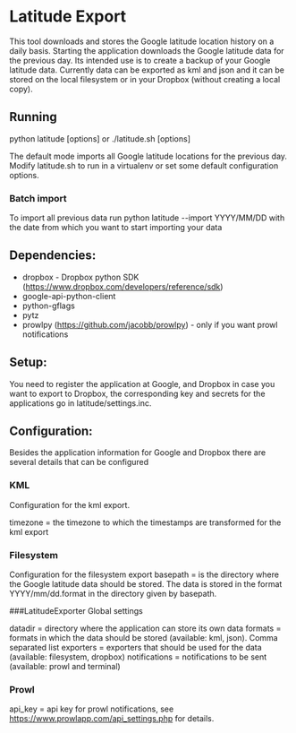 # Latitude Export
This tool downloads and stores the Google latitude location history on a
daily basis. Starting the application downloads the Google latitude data for the previous day. Its intended use is to create a backup of your Google latitude data.
Currently data can be exported as kml and json and it can be stored on the
local filesystem or in your Dropbox (without creating a local copy).

## Running

python latitude [options]
or ./latitude.sh [options]

The default mode imports all Google latitude locations for the previous day.
Modify latitude.sh to run in a virtualenv or set some default configuration options.

### Batch import

To import all previous data run python latitude --import YYYY/MM/DD with the
date from which you want to start importing your data

## Dependencies:
* dropbox - Dropbox python SDK (https://www.dropbox.com/developers/reference/sdk)
* google-api-python-client
* python-gflags
* pytz
* prowlpy (https://github.com/jacobb/prowlpy) - only if you want prowl notifications

## Setup:
You need to register the application at Google, and Dropbox in case you want to export
to Dropbox, the corresponding key and secrets for the applications go in
latitude/settings.inc.

## Configuration:
Besides the application information for Google and Dropbox there are several
details that can be configured

### KML
Configuration for the kml export.

timezone = the timezone to which the timestamps are transformed for the kml
export

### Filesystem
Configuration for the filesystem export
basepath = is the directory where the Google latitude data should be stored.
The data is stored in the format YYYY/mm/dd.format in the directory given by
basepath.

###LatitudeExporter
Global settings

datadir = directory where the application can store its own data
formats = formats in which the data should be stored (available: kml, json). Comma separated list
exporters = exporters that should be used for the data (available: filesystem, dropbox)
notifications = notifications to be sent (available: prowl and terminal)

### Prowl
api_key = api key for prowl notifications, see https://www.prowlapp.com/api_settings.php for details.
